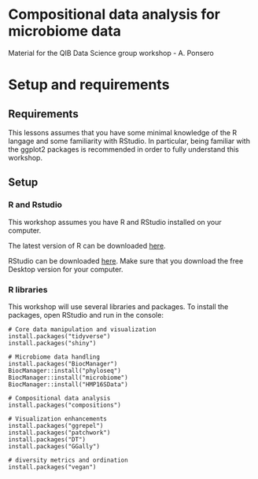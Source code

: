 # Compositional data analysis for microbiome data
Material for the QIB Data Science group workshop - A. Ponsero

# Setup and requirements

## Requirements

This lessons assumes that you have some minimal knowledge of the R langage and some familiarity with RStudio. In particular, being familiar with the ggplot2 packages is recommended in order to fully understand this workshop.

## Setup

### R and Rstudio

This workshop assumes you have R and RStudio installed on your computer.

The latest version of R can be downloaded [here](https://cran.r-project.org/mirrors.html).

RStudio can be downloaded [here](https://rstudio.com/products/rstudio/download/). Make sure that you download the free Desktop version for your computer.

### R libraries

This workshop will use several libraries and packages.
To install the packages, open RStudio and run in the console: 

```{r}
# Core data manipulation and visualization
install.packages("tidyverse")
install.packages("shiny")

# Microbiome data handling
install.packages("BiocManager")
BiocManager::install("phyloseq")
BiocManager::install("microbiome")
BiocManager::install("HMP16SData")

# Compositional data analysis
install.packages("compositions")

# Visualization enhancements
install.packages("ggrepel") 
install.packages("patchwork") 
install.packages("DT")
install.packages("GGally")

# diversity metrics and ordination
install.packages("vegan")
```
